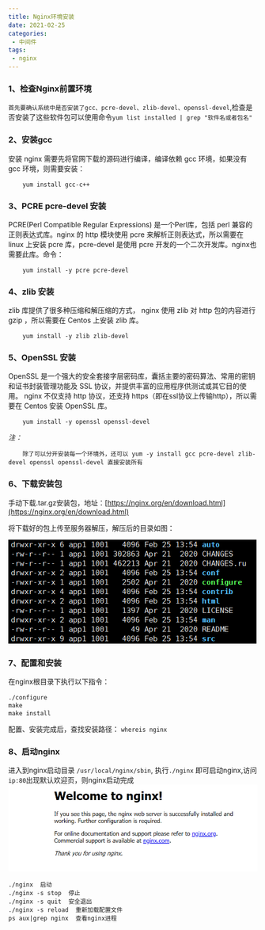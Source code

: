 ```yaml
--- 
title: Nginx环境安装
date: 2021-02-25
categories: 
 - 中间件
tags: 
 - nginx
---
```


### 1、检查Nginx前置环境
`首先要确认系统中是否安装了gcc、pcre-devel、zlib-devel、openssl-devel`,检查是否安装了这些软件包可以使用命令`yum list installed | grep "软件名或者包名"`
### 2、安装gcc
安装 nginx 需要先将官网下载的源码进行编译，编译依赖 gcc 环境，如果没有 gcc 环境，则需要安装：
```
    yum install gcc-c++
```
### 3、PCRE pcre-devel 安装
PCRE(Perl Compatible Regular Expressions) 是一个Perl库，包括 perl 兼容的正则表达式库。nginx 的 http 模块使用 pcre 来解析正则表达式，所以需要在 linux 上安装 pcre 库，pcre-devel 是使用 pcre 开发的一个二次开发库。nginx也需要此库。命令：

```
    yum install -y pcre pcre-devel
```
### 4、zlib 安装
zlib 库提供了很多种压缩和解压缩的方式， nginx 使用 zlib 对 http 包的内容进行 gzip ，所以需要在 Centos 上安装 zlib 库。
```
    yum install -y zlib zlib-devel
```
### 5、OpenSSL 安装
OpenSSL 是一个强大的安全套接字层密码库，囊括主要的密码算法、常用的密钥和证书封装管理功能及 SSL 协议，并提供丰富的应用程序供测试或其它目的使用。
nginx 不仅支持 http 协议，还支持 https（即在ssl协议上传输http），所以需要在 Centos 安装 OpenSSL 库。
```
    yum install -y openssl openssl-devel
```
*注：*
```
    除了可以分开安装每一个环境外，还可以 yum -y install gcc pcre-devel zlib-devel openssl openssl-devel 直接安装所有
```
### 6、下载安装包
手动下载.tar.gz安装包，地址：[https://nginx.org/en/download.html](https://nginx.org/en/download.html)

将下载好的包上传至服务器解压，解压后的目录如图：

![](./imgs/nginx_dir.png)
### 7、配置和安装
在nginx根目录下执行以下指令：
```
./configure
make
make install
```
配置、安装完成后，查找安装路径： `whereis nginx`
### 8、启动nginx
进入到nginx启动目录 `/usr/local/nginx/sbin`, 执行`./nginx` 即可启动nginx,访问`ip:80`出现默认欢迎页，则nginx启动完成
![](./imgs/nginx_welcome.png)

```
./nginx  启动
./nginx -s stop  停止
./nginx -s quit  安全退出
./nginx -s reload  重新加载配置文件
ps aux|grep nginx  查看nginx进程
```

